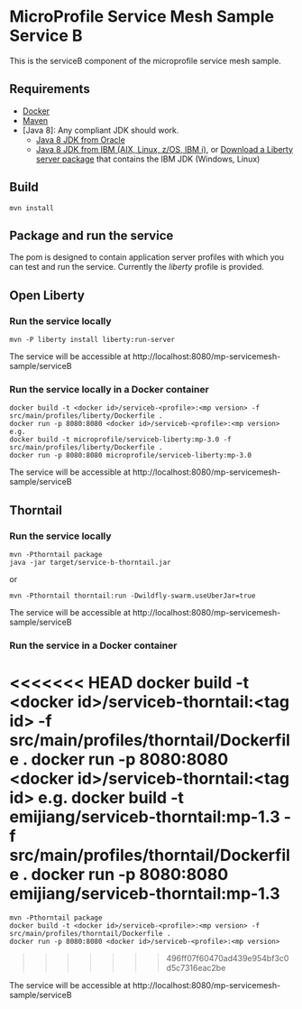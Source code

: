 # MicroProfile Service Mesh Sample Service B
This is the serviceB component of the microprofile service mesh sample.

## Requirements
* [Docker](https://www.docker.com/)
* [Maven](https://maven.apache.org/install.html)
* [Java 8]: Any compliant JDK should work.
  * [Java 8 JDK from Oracle](http://www.oracle.com/technetwork/java/javase/downloads/index.html)
  * [Java 8 JDK from IBM (AIX, Linux, z/OS, IBM i)](http://www.ibm.com/developerworks/java/jdk/),
    or [Download a Liberty server package](https://developer.ibm.com/assets/wasdev/#filter/assetTypeFilters=PRODUCT)
    that contains the IBM JDK (Windows, Linux)

## Build

    mvn install

## Package and run the service

The pom is designed to contain application server profiles with which you can test and run the service. Currently the *liberty* profile is provided.

## Open Liberty

### Run the service locally

    mvn -P liberty install liberty:run-server

The service will be accessible at http://localhost:8080/mp-servicemesh-sample/serviceB

### Run the service locally in a Docker container

    docker build -t <docker id>/serviceb-<profile>:<mp version> -f src/main/profiles/liberty/Dockerfile .
    docker run -p 8080:8080 <docker id>/serviceb-<profile>:<mp version>
    e.g.
    docker build -t microprofile/serviceb-liberty:mp-3.0 -f src/main/profiles/liberty/Dockerfile .
    docker run -p 8080:8080 microprofile/serviceb-liberty:mp-3.0

The service will be accessible at http://localhost:8080/mp-servicemesh-sample/serviceB

## Thorntail

### Run the service locally

    mvn -Pthorntail package 
    java -jar target/service-b-thorntail.jar
    
or    
    
    mvn -Pthorntail thorntail:run -Dwildfly-swarm.useUberJar=true

The service will be accessible at http://localhost:8080/mp-servicemesh-sample/serviceB

### Run the service in a Docker container

<<<<<<< HEAD
    docker build -t &lt;docker id&gt;/serviceb-thorntail:&lt;tag id&gt; -f src/main/profiles/thorntail/Dockerfile .
    docker run -p 8080:8080 &lt;docker id&gt;/serviceb-thorntail:&lt;tag id&gt;
    e.g.
    docker build -t emijiang/serviceb-thorntail:mp-1.3 -f src/main/profiles/thorntail/Dockerfile .
    docker run -p 8080:8080 emijiang/serviceb-thorntail:mp-1.3
=======
    mvn -Pthorntail package 
    docker build -t <docker id>/serviceb-<profile>:<mp version> -f src/main/profiles/thorntail/Dockerfile .
    docker run -p 8080:8080 <docker id>/serviceb-<profile>:<mp version>
>>>>>>> 496ff07f60470ad439e954bf3c0d5c7316eac2be

The service will be accessible at http://localhost:8080/mp-servicemesh-sample/serviceB
